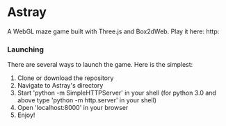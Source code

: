 # Astray

A WebGL maze game built with Three.js and Box2dWeb. Play it here: http:

### Launching

There are several ways to launch the game. Here is the simplest:

1. Clone or download the repository
2. Navigate to Astray's directory
3. Start 'python -m SimpleHTTPServer' in your shell (for python 3.0 and above type 'python -m http.server' in your shell)
4. Open 'localhost:8000' in your browser
5. Enjoy!
